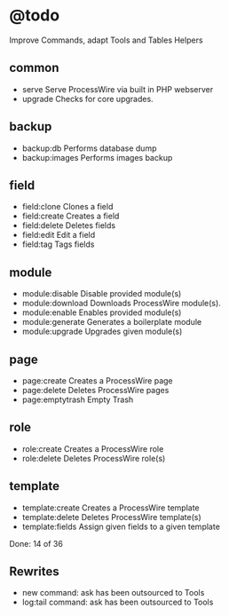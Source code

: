 # @todo

Improve Commands, adapt Tools and Tables Helpers

## common

- serve            Serve ProcessWire via built in PHP webserver
- upgrade          Checks for core upgrades.

## backup

- backup:db        Performs database dump
- backup:images    Performs images backup

## field

- field:clone      Clones a field
- field:create     Creates a field
- field:delete     Deletes fields
- field:edit       Edit a field
- field:tag        Tags fields

## module

- module:disable   Disable provided module(s)
- module:download  Downloads ProcessWire module(s).
- module:enable    Enables provided module(s)
- module:generate  Generates a boilerplate module
- module:upgrade   Upgrades given module(s)

## page

- page:create      Creates a ProcessWire page
- page:delete      Deletes ProcessWire pages
- page:emptytrash  Empty Trash

## role

- role:create      Creates a ProcessWire role
- role:delete      Deletes ProcessWire role(s)

## template

- template:create  Creates a ProcessWire template
- template:delete  Deletes ProcessWire template(s)
- template:fields  Assign given fields to a given template

Done: 14 of 36

## Rewrites

* new command: ask has been outsourced to Tools
* log:tail command: ask has been outsourced to Tools

